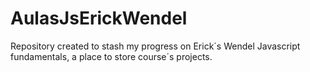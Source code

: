 # AulasJsErickWendel
Repository  created to stash my progress on Erick´s Wendel Javascript fundamentals, a place to store course´s projects.
